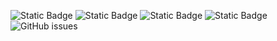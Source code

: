 ![Static Badge](https://img.shields.io/badge/blacklists-61-000000) ![Static Badge](https://img.shields.io/badge/blacklisted-2997044-cc0000) ![Static Badge](https://img.shields.io/badge/whitelisted-2254-00CC00) ![Static Badge](https://img.shields.io/badge/streaming_blacklist-28107-000000) ![GitHub issues](https://img.shields.io/github/issues/fabriziosalmi/blacklists)
